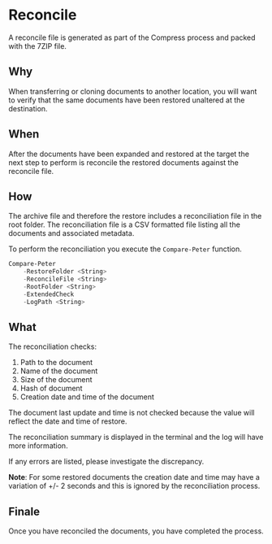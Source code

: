 # Reconcile

A reconcile file is generated as part of the Compress process and packed with the 7ZIP file.

## Why

When transferring or cloning documents to another location, you will want to
verify that the same documents have been restored unaltered at the destination.

## When

After the documents have been expanded and restored at the target
the next step to perform is reconcile the restored documents
against the reconcile file.

## How

The archive file and therefore the restore includes a reconciliation file
in the root folder.  The reconciliation file is a CSV formatted file
listing all the documents and associated metadata.

To perform the reconciliation you execute the ```Compare-Peter``` function.

```powershell
Compare-Peter 
    -RestoreFolder <String>
    -ReconcileFile <String> 
    -RootFolder <String>
    -ExtendedCheck
    -LogPath <String>
```

## What

The reconciliation checks:

1. Path to the document
2. Name of the document
3. Size of the document
4. Hash of document
5. Creation date and time of the document

The document last update and time is not checked because the value
will reflect the date and time of restore.

The reconciliation summary is displayed in the terminal and the log
will have more information.

If any errors are listed, please investigate the discrepancy.

__Note__: For some restored documents the creation date and time may
have a variation of +/- 2 seconds and this is ignored by the reconciliation
process.

## Finale

Once you have reconciled the documents, you have completed the process.
